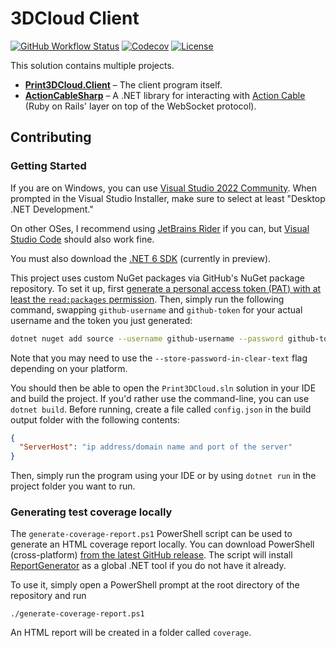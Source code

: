 # 3DCloud Client
[![GitHub Workflow Status](https://img.shields.io/github/workflow/status/3DCloud/Client/.NET?style=flat-square)](https://github.com/3DCloud/Client/actions/workflows/dotnet.yml)
[![Codecov](https://img.shields.io/codecov/c/github/3DCloud/Client?style=flat-square)](https://codecov.io/gh/3DCloud/Client)
[![License](https://img.shields.io/github/license/3DCloud/Client?style=flat-square)](https://github.com/3DCloud/Client/blob/main/LICENSE)

This solution contains multiple projects.

- **[Print3DCloud.Client](Print3DCloud.Client)** &ndash; The client program itself.
- **[ActionCableSharp](ActionCableSharp)** &ndash; A .NET library for interacting with [Action Cable](https://guides.rubyonrails.org/action_cable_overview.html) (Ruby on Rails' layer on top of the WebSocket protocol).

## Contributing
### Getting Started

If you are on Windows, you can use [Visual Studio 2022 Community](https://visualstudio.microsoft.com/fr/vs/preview/). When prompted in the Visual Studio Installer, make sure to select at least "Desktop .NET Development."

On other OSes, I recommend using [JetBrains Rider](https://www.jetbrains.com/rider/) if you can, but [Visual Studio Code](https://code.visualstudio.com/) should also work fine.

You must also download the [.NET 6 SDK](https://dotnet.microsoft.com/download/dotnet/6.0) (currently in preview).

This project uses custom NuGet packages via GitHub's NuGet package repository. To set it up, first [generate a personal access token (PAT) with at least the `read:packages` permission](https://github.com/settings/tokens/new?scopes=read:packages&description=NuGet%20(read-only)). Then, simply run the following command, swapping `github-username` and `github-token` for your actual username and the token you just generated:
```bash
dotnet nuget add source --username github-username --password github-token --name 3DCloud "https://nuget.pkg.github.com/3DCloud/index.json"
```
Note that you may need to use the `--store-password-in-clear-text` flag depending on your platform.

You should then be able to open the `Print3DCloud.sln` solution in your IDE and build the project. If you'd rather use the command-line, you can use `dotnet build`. Before running, create a file called `config.json` in the build output folder with the following contents:

```json
{
  "ServerHost": "ip address/domain name and port of the server"
}
```

Then, simply run the program using your IDE or by using `dotnet run` in the project folder you want to run.

### Generating test coverage locally
The `generate-coverage-report.ps1` PowerShell script can be used to generate an HTML coverage report locally. You can download PowerShell (cross-platform) [from the latest GitHub release](https://github.com/PowerShell/PowerShell/releases/latest). The script will install [ReportGenerator](https://github.com/danielpalme/ReportGenerator) as a global .NET tool if you do not have it already.

To use it, simply open a PowerShell prompt at the root directory of the repository and run

```
./generate-coverage-report.ps1
```

An HTML report will be created in a folder called `coverage`.